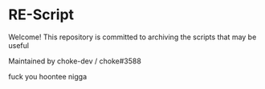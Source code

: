 # RE-Script
Welcome! This repository is committed to archiving the scripts that may be useful

Maintained by choke-dev / choke#3588

fuck you hoontee nigga
